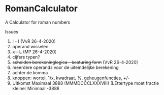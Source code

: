 # RomanCalculator
A Calculator for roman numbers

Issues

1. I - I (VvR 26-4-2020)
2. operand wisselen
3. <s>x - L</s> (MP 26-4-2020)
4. cijfers typen?
5. <s>scheiden berekeninglogica - besturing form</s> (VvR 26-4-2020)
6. meerdere operands voor de uiteindelijke berekening
7. achter de komma
8. knoppen: wortel, 1/x, kwadraat, %, geheugenfuncties, +/-
9. Uitkomst Maximaal 3888 (MMMDCCCLXXXVIII) (LEttertype moet fractie kleiner Minimaal -3888
 
